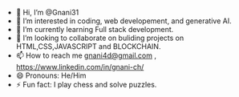 - 👋 Hi, I’m @Gnani31
- 👀 I’m interested in coding, web developement, and generative AI.
- 🌱 I’m currently learning Full stack development.
- 💞️ I’m looking to collaborate on buliding projects on HTML,CSS,JAVASCRIPT and BLOCKCHAIN.
- 📫 How to reach me gnani4d@gmail.com , https://www.linkedin.com/in/gnani-ch/
- 😄 Pronouns: He/Him
- ⚡ Fun fact: I play chess and solve puzzles.

<!---
Gnani31/Gnani31 is a ✨ special ✨ repository because its `README.md` (this file) appears on your GitHub profile.
You can click the Preview link to take a look at your changes.
--->

